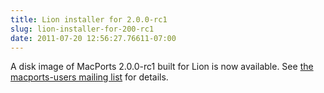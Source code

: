 ```yaml
---
title: Lion installer for 2.0.0-rc1
slug: lion-installer-for-200-rc1
date: 2011-07-20 12:56:27.76611-07:00
---
```


A disk image of MacPorts 2.0.0-rc1 built for Lion is now available. See [the macports-users mailing list](https://lists.macosforge.org/pipermail/macports-users/2011-July/024734.html) for details.
